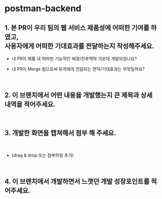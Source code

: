 # postman-backend
## 1. 본 PR이 우리 팀의 웹 서비스 제품성에 어떠한 기여를 하였고, <br> 사용자에게 어떠한 기대효과를 전달하는지 작성해주세요.

- 내 PR이 제품 내 어떠한 기능적인 배경/전후맥락 가운데 개발되었나요?

- 내 PR이 Merge 됨으로써 유저에게 전달되는 편익/기대효과는 무엇일까요?

<br />

## 2. 이 브랜치에서 어떤 내용을 개발했는지 큰 제목과 상세 내역을 적어주세요.

<br />

## 3. 개발한 화면을 캡쳐해서 첨부 해 주세요. 
<br />

- (drag & drop 또는 첨부파일 추가)


<br />

## 4. 이 브랜치에서 개발하면서 느꼇던 개발 성장포인트를 적어주세요.

  <br />
  